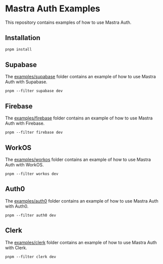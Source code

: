 # Mastra Auth Examples

This repository contains examples of how to use Mastra Auth.

## Installation

```bash
pnpm install
```

## Supabase

The [examples/supabase](examples/supabase/README.md) folder contains an example of how to use Mastra Auth with Supabase.

```
pnpm --filter supabase dev
```

## Firebase

The [examples/firebase](examples/firebase/README.md) folder contains an example of how to use Mastra Auth with Firebase.

```
pnpm --filter firebase dev
```

## WorkOS

The [examples/workos](examples/workos/README.md) folder contains an example of how to use Mastra Auth with WorkOS.

```
pnpm --filter workos dev
```

## Auth0

The [examples/auth0](examples/auth0/README.md) folder contains an example of how to use Mastra Auth with Auth0.

```
pnpm --filter auth0 dev
```

## Clerk

The [examples/clerk](examples/clerk/README.md) folder contains an example of how to use Mastra Auth with Clerk.

```
pnpm --filter clerk dev
```
